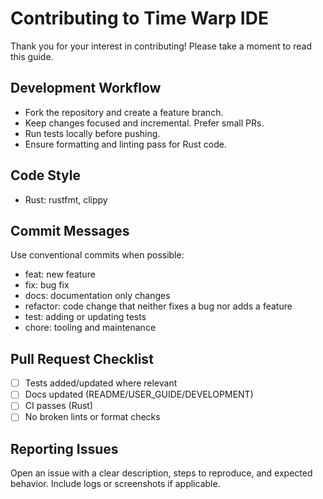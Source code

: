 # Contributing to Time Warp IDE

Thank you for your interest in contributing! Please take a moment to read this guide.

## Development Workflow

- Fork the repository and create a feature branch.
- Keep changes focused and incremental. Prefer small PRs.
- Run tests locally before pushing.
- Ensure formatting and linting pass for Rust code.

## Code Style

- Rust: rustfmt, clippy

## Commit Messages

Use conventional commits when possible:

- feat: new feature
- fix: bug fix
- docs: documentation only changes
- refactor: code change that neither fixes a bug nor adds a feature
- test: adding or updating tests
- chore: tooling and maintenance

## Pull Request Checklist

- [ ] Tests added/updated where relevant
- [ ] Docs updated (README/USER_GUIDE/DEVELOPMENT)
- [ ] CI passes (Rust)
- [ ] No broken lints or format checks

## Reporting Issues

Open an issue with a clear description, steps to reproduce, and expected behavior. Include logs or screenshots if applicable.
